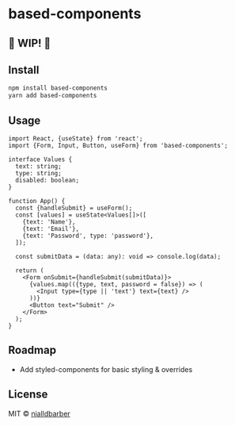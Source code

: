 # based-components

## 🚧 WIP! 🚧

## Install

```bash
npm install based-components
yarn add based-components
```

## Usage

```tsx
import React, {useState} from 'react';
import {Form, Input, Button, useForm} from 'based-components';

interface Values {
  text: string;
  type: string;
  disabled: boolean;
}

function App() {
  const {handleSubmit} = useForm();
  const [values] = useState<Values[]>([
    {text: 'Name'},
    {text: 'Email'},
    {text: 'Password', type: 'password'},
  ]);

  const submitData = (data: any): void => console.log(data);

  return (
    <Form onSubmit={handleSubmit(submitData)}>
      {values.map(({type, text, password = false}) => (
        <Input type={type || 'text'} text={text} />
      ))}
      <Button text="Submit" />
    </Form>
  );
}
```

## Roadmap

- Add styled-components for basic styling & overrides

## License

MIT © [nialldbarber](https://github.com/nialldbarber)
